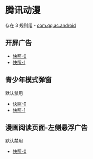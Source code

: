 # 腾讯动漫

存在 3 规则组 - [com.qq.ac.android](/src/apps/com.qq.ac.android.ts)

## 开屏广告

- [快照-0](https://i.gkd.li/import/12707750)
- [快照-1](https://i.gkd.li/import/13195632)

## 青少年模式弹窗

默认禁用

- [快照-0](https://i.gkd.li/import/12707752)
- [快照-1](https://i.gkd.li/import/13195636)

## 漫画阅读页面-左侧悬浮广告

默认禁用

- [快照-0](https://i.gkd.li/import/12707756)
